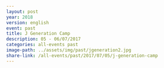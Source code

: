 ```yaml
---
layout: post
year: 2018
version: english
event: past
title: J Generation Camp
description: 05 - 06/07/2017
categories: all-events past
image-path: ../assets/img/past/jgeneration2.jpg
share-link: /all-events/past/2017/07/05/j-generation-camp
---
```

